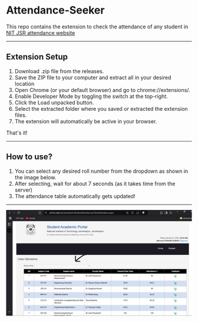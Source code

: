 # Attendance-Seeker

This repo contains the extension to check the attendance of any student in <a href = "https://online.nitjsr.ac.in/endsem/StudentAttendance/ClassAttendance.aspx">NIT JSR attendance website</a>
<br>
<hr>

<h2>Extension Setup</h2>

1. Download .zip file from the releases.
2. Save the ZIP file to your computer and extract all in your desired location
3. Open Chrome (or your default browser) and go to chrome://extensions/.
4. Enable Developer Mode by toggling the switch at the top-right.
5. Click the Load unpacked button.
6. Select the extracted folder where you saved or extracted the extension files.
7. The extension will automatically be active in your browser.

That's it!

<hr>

<h2>How to use?</h2>

1. You can select any desired roll number from the dropdown as shown in the image below.
2. After selecting, wait for about 7 seconds (as it takes time from the server)
3. The attendance table automatically gets updated!
<hr>
<img src = "ss.png">
